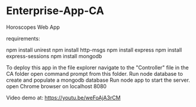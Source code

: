 # Enterprise-App-CA

Horoscopes Web App

requirements:

npm install unirest
npm install http-msgs
npm install express
npm install express-sessions
npm install mongodb

To deploy this app in the file explorer navigate to the "Controller" file in the CA folder 
open command prompt from this folder. 
Run node database to create and populate a mongodb database
Run node app to start the server.
open Chrome browser on localhost 8080

Video demo at:
https://youtu.be/weFoAjA3rCM

